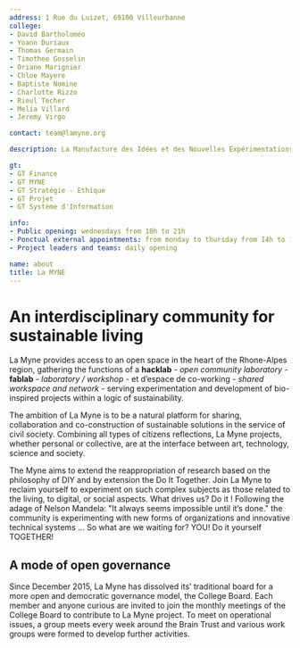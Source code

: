 ```yaml
---
address: 1 Rue du Luizet, 69100 Villeurbanne
college:
- David Bartholomeo
- Yoann Duriaux
- Thomas Germain
- Timothee Gosselin
- Oriane Marignier
- Chloe Mayere
- Baptiste Nomine
- Charlotte Rizzo
- Rieul Techer
- Melia Villard
- Jeremy Virgo

contact: team@lamyne.org

description: La Manufacture des Idées et des Nouvelles Expérimentations

gt:
- GT Finance
- GT MYNE
- GT Stratégie - Ethique
- GT Projet
- GT Système d'Information

info:
- Public opening: wednesdays from 18h to 21h
- Ponctual external appointments: from monday to thursday from 14h to 18h
- Project leaders and teams: daily opening

name: about
title: La MYNE
---
```


# An interdisciplinary community for sustainable living

La Myne provides access to an open space in the heart of the Rhone-Alpes region, gathering the functions of a **hacklab** - *open community laboratory* - **fablab** - *laboratory / workshop* - et d’espace de co-working - *shared workspace and network* - serving experimentation and development of bio-inspired projects within a logic of sustainability.

The ambition of La Myne is to be a natural platform for sharing, collaboration and co-construction of sustainable solutions in the service of civil society. Combining all types of citizens reflections, La Myne projects, whether personal or collective, are at the interface between art, technology, science and society.

The Myne aims to extend the reappropriation of research based on the philosophy of DIY and by extension the Do It Together. Join La Myne to reclaim yourself to experiment on such complex subjects as those related to the living, to digital, or social aspects.
What drives us? Do it ! Following the adage of Nelson Mandela: "It always seems impossible until it’s done." the community is experimenting with new forms of organizations and innovative technical systems ... So what are we waiting for? YOU! Do it yourself TOGETHER!

## A mode of open governance
Since December 2015, La Myne has dissolved its’ traditional board for a more open and democratic governance model, the College Board. Each member and anyone curious are invited to join the monthly meetings of the College Board to contribute to La Myne project. To meet on operational issues, a group meets every week around the Brain Trust and various work groups were formed to develop further activities.
